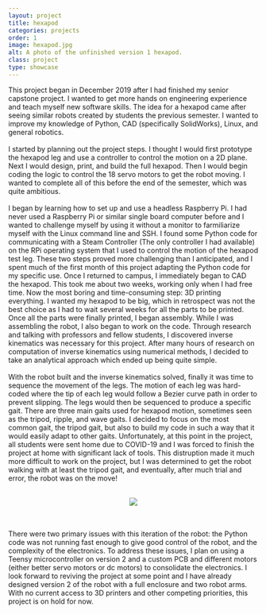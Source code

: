 ```yaml
---
layout: project
title: hexapod
categories: projects
order: 1
image: hexapod.jpg
alt: A photo of the unfinished version 1 hexapod.
class: project
type: showcase
--- 
```

This project began in December 2019 after I had finished my senior capstone project. I wanted to get more hands on engineering experience and teach myself new software skills. The idea for a hexapod came after seeing similar robots created by students the previous semester. I wanted to improve my knowledge of Python, CAD (specifically SolidWorks), Linux, and general robotics.
<br><br>
I started by planning out the project steps. I thought I would first prototype the hexapod leg and use a controller to control the motion on a 2D plane. Next I would design, print, and build the full hexapod. Then I would begin coding the logic to control the 18 servo motors to get the robot moving. I wanted to complete all of this before the end of the semester, which was quite ambitious.
<br><br>
I began by learning how to set up and use a headless Raspberry Pi. I had never used a Raspberry Pi or similar single board computer before and I wanted to challenge myself by using it without a monitor to farmiliarize myself with the Linux command line and SSH. I found some Python code for communicating with a Steam Controller (The only controller I had available) on the RPi operating system that I used to control the motion of the hexapod test leg. These two steps proved more challenging than I anticipated, and I spent much of the first month of this project adapting the Python code for my specific use. Once I returned to campus, I immediately began to CAD the hexapod. This took me about two weeks, working only when I had free time. Now the most boring and time-consuming step: 3D printing everything. I wanted my hexapod to be big, which in retrospect was not the best choice as I had to wait several weeks for all the parts to be printed. Once all the parts were finally printed, I began assembly. While I was assembling the robot, I also began to work on the code. Through research and talking with professors and fellow students, I discovered inverse kinematics was necessary for this project. After many hours of research on computation of inverse kinematics using numerical methods, I decided to take an analytical approach which ended up being quite simple. 
<br><br>
With the robot built and the inverse kinematics solved, finally it was time to sequence the movement of the legs. The motion of each leg was hard-coded where the tip of each leg would follow a Bezier curve path in order to prevent slipping. The legs would then be sequenced to produce a specific gait. There are three main gaits used for hexapod motion, sometimes seen as the tripod, ripple, and wave gaits. I decided to focus on the most common gait, the tripod gait, but also to build my code in such a way that it would easily adapt to other gaits. Unfortunately, at this point in the project, all students were sent home due to COVID-19 and I was forced to finish the project at home with significant lack of tools. This distruption made it much more difficult to work on the project, but I was determined to get the robot walking with at least the tripod gait, and eventually, after much trial and error, the robot was on the move! 
<br><br>
<p align="center">
<img src="/assets/gif/hexapod.gif">
</p>
<br><br>
There were two primary issues with this iteration of the robot: the Python code was not running fast enough to give good control of the robot, and the complexity of the electronics. To address these issues, I plan on using a Teensy microcontroller on version 2 and a custom PCB and different motors (either better servo motors or dc motors) to consolidate the electronics. I look forward to reviving the project at some point and I have already designed version 2 of the robot with a full enclosure and two robot arms. With no current access to 3D printers and other competing priorities, this project is on hold for now.